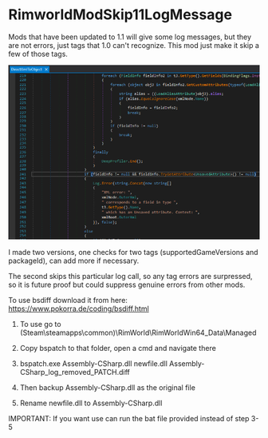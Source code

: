 # RimworldModSkip11LogMessage

Mods that have been updated to 1.1 will give some log messages, but they are not errors, just tags that 1.0 can't recognize. This mod just make it skip a few of those tags.

![Mod](https://raw.githubusercontent.com/purpleorangegames/RimworldModSkip11LogMessage/master/screenshotCode.png)

I made two versions, one checks for two tags (supportedGameVersions and packageId), can add more if necessary.

The second skips this particular log call, so any tag errors are surpressed, so it is future proof but could suppress genuine errors from other mods.


To use bsdiff download it from here: https://www.pokorra.de/coding/bsdiff.html

1. To use go to (Steam\steamapps\common)\RimWorld\RimWorldWin64_Data\Managed

2. Copy bspatch to that folder, open a cmd and navigate there

3. bspatch.exe Assembly-CSharp.dll newfile.dll Assembly-CSharp_log_removed_PATCH.diff

4. Then backup Assembly-CSharp.dll as the original file

5. Rename newfile.dll to Assembly-CSharp.dll


IMPORTANT: If you want use can run the bat file provided instead of step 3-5
